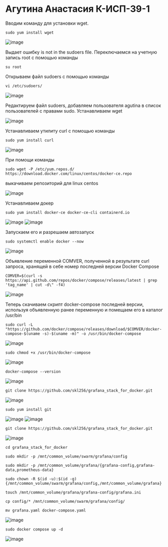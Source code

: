 # Агутина Анастасия К-ИСП-39-1

Вводим команду для установки wget.

`sudo yum install wget`

![image](https://github.com/user-attachments/assets/f9d01689-0387-4c2e-b300-f493344b2427)

Выдает ошибку is not in the sudoers file.
Переключаемся на учетную запись root с помощью команды 

`su root`

Открываем файл sudoers с помощью команды 

`vi /etc/sudoers/`

![image](https://github.com/user-attachments/assets/87d3788b-2824-48c8-ba3c-fd7dcc2b1b0d)

Редактируем файл sudoers, добавляем пользователя agutina в список пользователей с правами sudo.
Устанавливаем wget

![image](https://github.com/user-attachments/assets/01295080-6039-4eaa-b717-2eb899863efc)


Устанавливаем утилиту curl с помощью команды

`sudo yum install curl`

![image](https://github.com/user-attachments/assets/a1782e15-d15b-4f52-9e52-c970162e792c)


При помощи команды 

`sudo wget -P /etc/yum.repos.d/ https://download.docker.com/linux/centos/docker-ce.repo`

выкачиваем репозиторий для linux centos

![image](https://github.com/user-attachments/assets/7adce59d-f163-41a8-8d8f-b9bbca5cc023)

Устанавливаем докер

`sudo yum install docker-ce docker-ce-cli containerd.io`

![image](https://github.com/user-attachments/assets/8796262b-0a04-4310-8fe5-311d14d044e3)
![image](https://github.com/user-attachments/assets/3fddff65-124b-4501-a1c9-e7f1a3534480)

Запускаем его и разрешаем автозапуск

`sudo systemctl enable docker --now`

![image](https://github.com/user-attachments/assets/0c14a4e8-fd80-4d3f-9d59-84cac7f5bb0f)

Объявление переменной COMVER, полученной в результате curl запроса, хранящей в себе номер последней версии Docker Compose

`COMVER=$(curl -s https://api.github.com/repos/docker/compose/releases/latest | grep 'tag_name' | cut -d\" -f4)`

![image](https://github.com/user-attachments/assets/ba3f98e9-693f-4653-9f17-0b34006c930a)

Теперь скачиваем скрипт docker-compose последней версии, используя объявленную ранее переменную и помещаем его в каталог /usr/bin

`sudo curl -L "https://github.com/docker/compose/releases/download/$COMVER/docker-compose-$(uname -s)-$(uname -m)" -o /usr/bin/docker-compose`

![image](https://github.com/user-attachments/assets/d54c3842-ce76-4a15-ae45-9e98c445d747)


`sudo chmod +x /usr/bin/docker-compose`

![image](https://github.com/user-attachments/assets/ff4cad3f-56ae-4667-9bfe-6c57beb7b162)

`docker-compose --version`

![image](https://github.com/user-attachments/assets/8c2d72bc-4998-41e2-b3a7-23536a0e811f)

`git clone https://github.com/skl256/grafana_stack_for_docker.git`

![image](https://github.com/user-attachments/assets/53a99315-4e5d-4805-b416-9cd7f50648f9)

`sudo yum install git`

![image](https://github.com/user-attachments/assets/840f97a4-ba71-426e-94d9-4298c9fa6f0e)
![image](https://github.com/user-attachments/assets/c0f7ba3c-611b-41cb-8b9c-f6d56d20db3f)

`git clone https://github.com/skl256/grafana_stack_for_docker.git`

![image](https://github.com/user-attachments/assets/dd405b1e-75b0-425b-93a9-0b5abbd882dc)

`cd grafana_stack_for_docker`

`sudo mkdir -p /mnt/common_volume/swarm/grafana/config`

`sudo mkdir -p /mnt/common_volume/grafana/{grafana-config,grafana-data,prometheus-data}`

`sudo chown -R $(id -u):$(id -g) {/mnt/common_volume/swarm/grafana/config,/mnt/common_volume/grafana}`

`touch /mnt/common_volume/grafana/grafana-config/grafana.ini`

`cp config/* /mnt/common_volume/swarm/grafana/config/`

`mv grafana.yaml docker-compose.yaml`

![image](https://github.com/user-attachments/assets/20eb4690-b564-40f7-8acc-63e257f5d1b8)

`sudo docker compose up -d`

![image](https://github.com/user-attachments/assets/583dcef3-151b-4da3-a877-b83747261e17)

